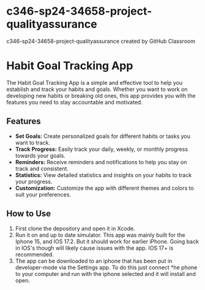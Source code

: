 # c346-sp24-34658-project-qualityassurance
c346-sp24-34658-project-qualityassurance created by GitHub Classroom
# Habit Goal Tracking App

The Habit Goal Tracking App is a simple and effective tool to help you establish and track your habits and goals. Whether you want to work on developing new habits or breaking old ones, this app provides you with the features you need to stay accountable and motivated.

## Features
- **Set Goals:** Create personalized goals for different habits or tasks you want to track.
- **Track Progress:** Easily track your daily, weekly, or monthly progress towards your goals.
- **Reminders:** Receive reminders and notifications to help you stay on track and consistent.
- **Statistics:** View detailed statistics and insights on your habits to track your progress.
- **Customization:** Customize the app with different themes and colors to suit your preferences.

## How to Use
1. First clone the depository and open it in Xcode.
2. Run it on and up to date simulator. This app was mainly built for the Iphone 15, and IOS 17.2. But it should work for earlier iPhone. Going back in IOS's though will likely cause issues with the app. IOS 17+ is recommended.
3. The app can be downloaded to an iphone that has been put in developer-mode via the Settings app. To do this just connect †he phone to your computer and run with the iphone selected and it will install and open.